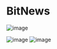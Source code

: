 # BitNews
![image](https://user-images.githubusercontent.com/31977112/43686577-309eb68a-9903-11e8-9a46-23bc6067c2ea.png)

![image](https://user-images.githubusercontent.com/31977112/43686590-7918baaa-9903-11e8-8dcf-bf74cf8a774f.png)
![image](https://user-images.githubusercontent.com/31977112/43686639-3e7f1e88-9904-11e8-8f57-185596c2a185.png)
